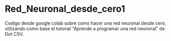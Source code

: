 # Red_Neuronal_desde_cero1
Codigo desde google colab sobre como hacer una red neuronal desde cero, utilizando como base el tutorial "Aprende a programar una red neuronal" de Dot CSV.
